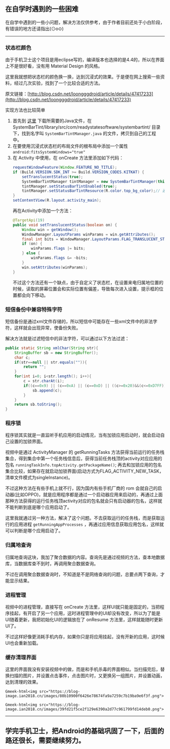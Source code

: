 ## 在自学时遇到的一些困难

在自学中遇到的一些小问题，解决方法仅供参考，由于作者目前还处于小白阶段，有错误的地方还请指出(⊙o⊙)

---

### 状态栏颜色

由于手机卫士这个项目是用eclipse写的，编译版本也选择的是4.4的，所以在界面上不是很好看，没有用 Material Design 的风格。

这里我就想把状态栏的颜色换一换，达到沉浸式的效果。于是便在网上搜索一些资料，经过几次实验，找到了一个比较合适的方法。

原文链接：[http://blog.csdn.net/loongggdroid/article/details/47417233](http://blog.csdn.net/loongggdroid/article/details/47417233)

实现方法也比较简单

1. 首先到 [这里](https://github.com/hexiaochun/SystemBarTint) 下载所需要的Java文件，在 SystemBarTint/library/src/com/readystatesoftware/systembartint/ 目录下，找到名字叫 `SystemBarTintManager.java` 的文件，拷贝到自己的工程中。
2. 在要使用沉浸式状态栏的布局文件的根布局中添加一个属性 `android:fitsSystemWindows="true"`
3. 在 Activity 中使用，在 onCreate 方法里添加如下代码：
    ```java
    requestWindowFeature(Window.FEATURE_NO_TITLE);
    if (Build.VERSION.SDK_INT >= Build.VERSION_CODES.KITKAT) {
        setTranslucentStatus(true);
        SystemBarTintManager tintManager = new SystemBarTintManager(this);
        tintManager.setStatusBarTintEnabled(true);
        tintManager.setStatusBarTintResource(R.color.top_bg_color);// 通知栏所需颜色
    }
    setContentView(R.layout.activity_main);
    ```
    再在Activity中添加一个方法：
    ```java
    @TargetApi(19)
    public void setTranslucentStatus(boolean on) {
        Window win = getWindow();
        WindowManager.LayoutParams winParams = win.getAttributes();
        final int bits = WindowManager.LayoutParams.FLAG_TRANSLUCENT_STATUS;
        if (on) {
            winParams.flags |= bits;
        } else {
            winParams.flags &= ~bits;
        }
        win.setAttributes(winParams);
    }
    ```
    不过这个方法还有一个缺点，由于自定义了状态栏，在设置来电归属地位置的时候，读取的屏幕位置会和实际位置有偏差，导致每次进入设置，提示框的位置都会向下移动。

### 短信备份中兼容特殊字符

短信备份是通过xml文件存储的，所以短信中可能存在一些xml文件中的非法字符，这样就会出现异常，使备份失败。

解决方法就是过滤短信中的非法字符，可以通过以下方法过滤：

```java
public static String xmlChar(String str){
    StringBuffer sb = new StringBuffer();
    char c;
    if(str==null || str.equals("")){
        return "";
    }
    for(int i=0; i<str.length(); i++){
        c = str.charAt(i);
        if((c==0x9) || (c==0xA) || (c==0xD) || ((c>=0x20)&&(c<=0xD7FF)) || ((c>=0xE000)&&(c<=0xFFFD)) || (c>=0x10000)&&(c<=0x10FFFF)){
            sb.append(c);
        }
    }
    return sb.toString();
}
```

### 程序锁

程序锁其实就是一直监听手机应用的启动情况，当有加锁应用启动时，就会启动自己设置的加锁界面。

视频中是通过 ActivityManager 的 getRunningTasks 方法获得当前运行的任务栈集合，得到集合中第一个任务栈信息后，获得当前任务栈顶的activity对应应用的包名 `runningTaskInfo.topActivity.getPackageName()`; 再去和加锁应用的包名集合比较，如果存在就启动加锁界面(启动方式为FLAG_ACTIVITY_NEW_TASK，清单文件模式为singleInstance)。

不过这种方法在有些手机上就不行，因为国内有些手机厂商的 rom 会就自己的启动器(比如OPPO)，就是应用程序都是通过一个启动器应用来启动的，再通过上面那种方法获得的运行任务栈顶activity对应的包名就会只有启动器的包名，这样就不能判断到底是哪个应用启动了。

这里我就通过另一种方法，解决了这个问题。不去获取运行的任务栈，而是获取运行的应用进程 `getRunningAppProcesses` ，再通过应用信息获取应用包名，这样就可以判断是哪个应用启动了。

### 归属地查询

归属地查询这块，我加了聚合数据的内容。查询先是通过视频的方法，查本地数据库，当数据库查不到时，再调用聚合数据查询。

不过在调用聚合数据查询时，不知道是不是网络查询的问题，总要点两下查询，才能显示结果。

### 进程管理

视频中的进程管理，直接写在 onCreate 方法里，这样UI就只能是固定的，当把程序挂起，有开启了另一个应用，这时进程管理中的UI却没有改变，所以为了能是UI随着更新，我把初始化UI的逻辑放在了 onResume 方法里，这样就能随时更新UI了。

不过这样好像更消耗手机内存，如果你只是将应用挂起，没有开新的应用，这时候UI也会重新加载。

### 缓存清理界面

这里的界面我没有安装视频中的做，而是和手机杀毒的界面相似。当扫描完后，替换扫描的图片，并设置点击事件，点击图片时，又更换另一组图片，并设置动画，达到清理的效果。

`Gmeek-html<img src="https://blog-image.ian2018.cn/images/80b10900f6426e78674fa9a7259c7b19ba9e6f3f.png">`

`Gmeek-html<img src="https://blog-image.ian2018.cn/images/39fd21f5ce2f129e6390a2d77c961799fd14deb0.png">`

---

## 学完手机卫士，把Android的基础巩固了一下，后面的路还很长，需要继续努力。


<!-- ##{"timestamp":1472911787}## -->